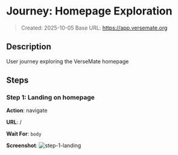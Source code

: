 # Journey: Homepage Exploration

> Created: 2025-10-05
> Base URL: https://app.versemate.org

## Description

User journey exploring the VerseMate homepage

## Steps

### Step 1: Landing on homepage

**Action**: navigate

**URL**: /

**Wait For**: `body`

**Screenshot**: ![step-1-landing](./screenshots/step-1-landing.png)
